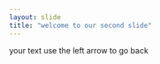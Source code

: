 ```yaml
---
layout: slide
title: "welcome to our second slide"
---
```

your text 
use the left arrow to go back
